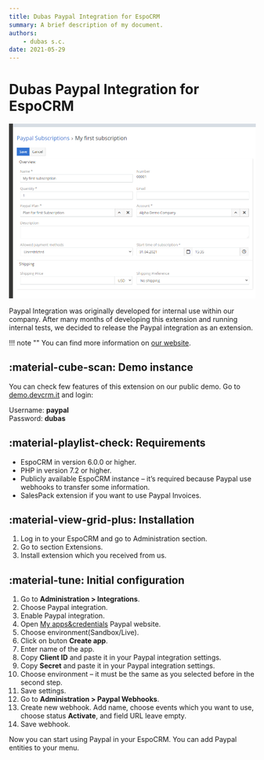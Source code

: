 ```yaml
---
title: Dubas Paypal Integration for EspoCRM
summary: A brief description of my document.
authors:
    - dubas s.c.
date: 2021-05-29
---
```

# Dubas Paypal Integration for EspoCRM
![Paypal](../../images/paypal.png)

Paypal Integration was originally developed for internal use within our company. After many months of developing this extension and running internal tests, we decided to release the Paypal integration as an extension. 

!!! note ""
    You can find more information on [our website](https://devcrm.it/paypal).

## :material-cube-scan: Demo instance
You can check few features of this extension on our public demo. Go to [demo.devcrm.it](https://demo.devcrm.it) and login:

Username: **paypal**  
Password: **dubas**

## :material-playlist-check:  Requirements
- EspoCRM in version 6.0.0 or higher.
- PHP in version 7.2 or higher.
- Publicly available EspoCRM instance – it’s required because Paypal use webhooks to transfer some information.
- SalesPack extension if you want to use Paypal Invoices.

## :material-view-grid-plus: Installation
1.	Log in to your EspoCRM and go to Administration section.
2.	Go to section Extensions.
3. Install extension which you received from us.

## :material-tune: Initial configuration
1.	Go to **Administration > Integrations**.
2.	Choose Paypal integration.
3.	Enable Paypal integration.
4.	Open [My apps&credentials](https://developer.paypal.com/developer/applications) Paypal website. 
5.	Choose environment(Sandbox/Live).
6.	Click on buton **Create app**.
7.	Enter name of the app.
8.	Copy **Client ID** and paste it in your Paypal integration settings.
9.	Copy **Secret** and paste it in your Paypal integration settings.
10.	Choose environment – it must be the same as you selected before in the second step.
11.	Save settings.
12.	Go to **Administration > Paypal Webhooks**.
13.	Create new webhook. Add name, choose events which you want to use, choose status **Activate**, and field URL leave empty.
14.	Save webhook. 

Now you can start using Paypal in your EspoCRM. You can add Paypal entities to your menu.
